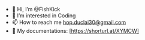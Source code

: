 - 👋 Hi, I’m @FishKick
- 👀 I’m interested in Coding
- 📫 How to reach me hop.duclai30@gmail.com
- 👾 My documentations: [https://shorturl.at/XYMCW]
<!---
FishKick/FishKick is a ✨ special ✨ repository because its `README.md` (this file) appears on your GitHub profile.
You can click the Preview link to take a look at your changes.
--->
